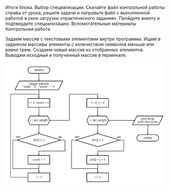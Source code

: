 Итоги блока. Выбор специализации. Скачайте файл контрольной работы справа от урока, решите задачи и направьте файл с выполненной работой в окно загрузки «практического задания». Пройдите анкету и подтвердите специализацию. Вспомогательные материалы Контрольная работа

Задаем массив с текстовыми элементами внутри программы. Ищем в заданном массивы элементы с количеством символов меньше или равно трем. Создаем новый массив из отобранных элементов. Выводим исходный и полученный массив в терминале.

![alt-текст](https://github.com/alexeydrygin/ItogiBloka/raw/main/diagram.png "Текст заголовка логотипа 1")